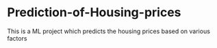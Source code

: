# Prediction-of-Housing-prices
This is a ML project which predicts the housing prices based on various factors
